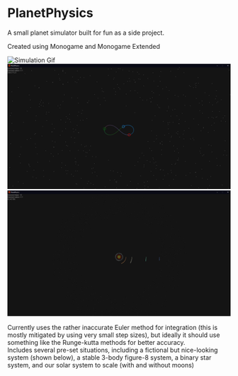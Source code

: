 # PlanetPhysics
A small planet simulator built for fun as a side project.

Created using Monogame and Monogame Extended

![Simulation Gif](imgs_md/system.gif "Simulation Gif")
![Stable 3 body figure 8](imgs_md/figure_8.png "Stable 3 body figure 8")
![Our solar system to scale](imgs_md/sol_scale.png "Our solar system to scale")

Currently uses the rather inaccurate Euler method for integration (this is mostly mitigated by using very small step sizes), but ideally it should use something like the Runge-kutta methods for better accuracy.  
Includes several pre-set situations, including a fictional but nice-looking system (shown below), a stable 3-body figure-8 system, a binary star system, and our solar system to scale (with and without moons)
